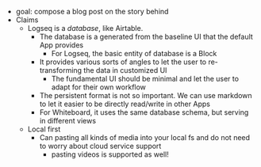 - goal: compose a blog post on the story behind
- Claims
	- Logseq is a *database*, like Airtable.
		- The database is a generated from the baseline UI that the default App provides
			- For Logseq, the basic entity of database is a Block
		- It provides various sorts of angles to let the user to re-transforming the data in customized UI
			- The fundamental UI should be minimal and let the user to adapt for their own workflow
		- The persistent format is not so important. We can use markdown to let it easier to be directly read/write in other Apps
		- For Whiteboard, it uses the same database schema, but serving in different views
	- Local first
		- Can pasting all kinds of media into your local fs and do not need to worry about cloud service support
			- pasting videos is supported as well!